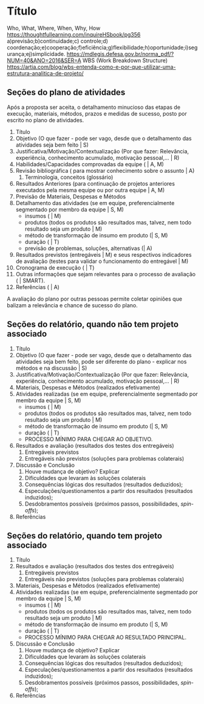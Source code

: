 # Título

Who, What, Where, When, Why, How <https://thoughtfullearning.com/inquireHSbook/pg356>
a)previsão;b)continuidade;c) controle;d) coordenação;e)cooperação;f)eficiência;g)flexibilidade;h)oportunidade;i)segurança;ej)simplicidade. <https://mdlegis.defesa.gov.br/norma_pdf/?NUM=40&ANO=2016&SER=A>
WBS (Work Breakdown Structure) <https://artia.com/blog/wbs-entenda-como-e-por-que-utilizar-uma-estrutura-analitica-de-projeto/>



## Seções do plano de atividades

Após a proposta ser aceita, o detalhamento minucioso das etapas de execução, materiais, métodos, prazos e medidas de sucesso, posto por escrito no plano de atividades.

1. Título
5. Objetivo (O que fazer - pode ser vago, desde que o detalhamento das atividades seja bem feito | S)
3. Justificativa/Motivação/Contextualização (Por que fazer: Relevância, experiência, conhecimento acumulado, motivação pessoal,... | R)
5. Habilidades/Capacidades comprovadas da equipe ( | A, M)
5. Revisão bibliográfica ( para mostrar conhecimento sobre o assunto | A)
    1. Terminologia, conceitos (glossário)
4. Resultados Anteriores (para continuação de projetos anteriores executados pela mesma equipe ou por outra equipe | A, M)
6. Previsão de Materiais, Despesas e Métodos
7. Detalhamento das atividades (se em equipe, preferencialmente segmentado por membro da equipe | S, M)
    - insumos ( | M)
    - produtos (todos os produtos são resultados mas, talvez, nem todo resultado seja um produto | M)
    - método de transformação de insumo em produto (| S, M)
    - duração ( | T)
    - previsão de problemas, soluções, alternativas (| A)
8. Resultados previstos (entregáveis | M) e seus respectivos indicadores de avaliação (testes para validar o funcionamento do entregável | M)
9. Cronograma de execução ( | T)
10. Outras informações que sejam relevantes para o processo de avaliação ( | SMART).
5. Referências ( | A)

A avaliação do plano por outras pessoas permite coletar opiniões que balizam a relevância e chance de sucesso do plano.

## Seções do relatório, quando não tem projeto associado

1. Título
5. Objetivo (O que fazer - pode ser vago, desde que o detalhamento das atividades seja bem feito, pode ser diferente do plano - explicar nos métodos e na discussão | S)
3. Justificativa/Motivação/Contextualização (Por que fazer: Relevância, experiência, conhecimento acumulado, motivação pessoal,... | R)
6. Materiais, Despesas e Métodos (realizados efetivamente)
7. Atividades realizadas (se em equipe, preferencialmente segmentado por membro da equipe | S, M)
    - insumos ( | M)
    - produtos (todos os produtos são resultados mas, talvez, nem todo resultado seja um produto | M)
    - método de transformação de insumo em produto (| S, M)
    - duração ( | T)
    - PROCESSO MÍNIMO PARA CHEGAR AO OBJETIVO.
4. Resultados e avaliação (resultados dos testes dos entregáveis)
    1. Entregáveis previstos
    2. Entregáveis não previstos (soluções para problemas colaterais)
5. Discussão e Conclusão
    1. Houve mudança de objetivo? Explicar
    3. Dificuldades que levaram às soluções colaterais
    1. Consequências lógicas dos resultados (resultados deduzidos);
    2. Especulações/questionamentos a partir dos resultados (resultados induzidos);
    2. Desdobramentos possíveis (próximos passos, possibilidades, *spin-offs*);
6. Referências

## Seções do relatório, quando tem projeto associado

1. Título
4. Resultados e avaliação (resultados dos testes dos entregáveis)
    1. Entregáveis previstos
    2. Entregáveis não previstos (soluções para problemas colaterais)
6. Materiais, Despesas e Métodos (realizados efetivamente)
7. Atividades realizadas (se em equipe, preferencialmente segmentado por membro da equipe | S, M)
    - insumos ( | M)
    - produtos (todos os produtos são resultados mas, talvez, nem todo resultado seja um produto | M)
    - método de transformação de insumo em produto (| S, M)
    - duração ( | T)
    - PROCESSO MÍNIMO PARA CHEGAR AO RESULTADO PRINCIPAL.
5. Discussão e Conclusão
    1. Houve mudança de objetivo? Explicar
    3. Dificuldades que levaram às soluções colaterais
    1. Consequências lógicas dos resultados (resultados deduzidos);
    2. Especulações/questionamentos a partir dos resultados (resultados induzidos);
    2. Desdobramentos possíveis (próximos passos, possibilidades, *spin-offs*);
6. Referências


